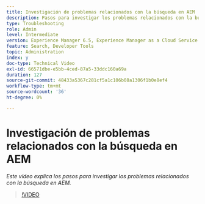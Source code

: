 ```yaml
---
title: Investigación de problemas relacionados con la búsqueda en AEM
description: Pasos para investigar los problemas relacionados con la búsqueda
type: Troubleshooting
role: Admin
level: Intermediate
version: Experience Manager 6.5, Experience Manager as a Cloud Service
feature: Search, Developer Tools
topic: Administration
index: y
doc-type: Technical Video
exl-id: 66571dbe-e5bb-4ced-87a5-33ddc160a69a
duration: 127
source-git-commit: 48433a5367c281cf5a1c106b08a1306f1b0e8ef4
workflow-type: tm+mt
source-wordcount: '36'
ht-degree: 0%

---
```


# Investigación de problemas relacionados con la búsqueda en AEM

*Este vídeo explica los pasos para investigar los problemas relacionados con la búsqueda en AEM.*

>[!VIDEO](https://video.tv.adobe.com/v/335467?quality=12&learn=on)
